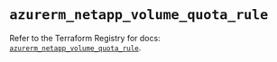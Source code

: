 # `azurerm_netapp_volume_quota_rule`

Refer to the Terraform Registry for docs: [`azurerm_netapp_volume_quota_rule`](https://registry.terraform.io/providers/hashicorp/azurerm/4.51.0/docs/resources/netapp_volume_quota_rule).
